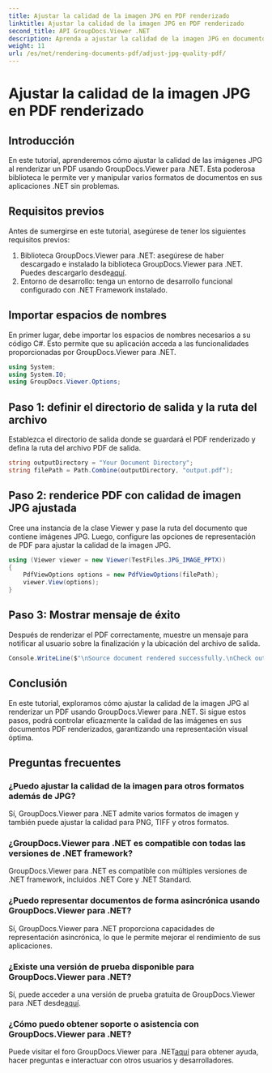 ```yaml
---
title: Ajustar la calidad de la imagen JPG en PDF renderizado
linktitle: Ajustar la calidad de la imagen JPG en PDF renderizado
second_title: API GroupDocs.Viewer .NET
description: Aprenda a ajustar la calidad de la imagen JPG en documentos PDF renderizados usando GroupDocs.Viewer para .NET. Mejore su experiencia de visualización de documentos.
weight: 11
url: /es/net/rendering-documents-pdf/adjust-jpg-quality-pdf/
---
```


# Ajustar la calidad de la imagen JPG en PDF renderizado

## Introducción
En este tutorial, aprenderemos cómo ajustar la calidad de las imágenes JPG al renderizar un PDF usando GroupDocs.Viewer para .NET. Esta poderosa biblioteca le permite ver y manipular varios formatos de documentos en sus aplicaciones .NET sin problemas.
## Requisitos previos
Antes de sumergirse en este tutorial, asegúrese de tener los siguientes requisitos previos:
1.  Biblioteca GroupDocs.Viewer para .NET: asegúrese de haber descargado e instalado la biblioteca GroupDocs.Viewer para .NET. Puedes descargarlo desde[aquí](https://releases.groupdocs.com/viewer/net/).
2. Entorno de desarrollo: tenga un entorno de desarrollo funcional configurado con .NET Framework instalado.

## Importar espacios de nombres
En primer lugar, debe importar los espacios de nombres necesarios a su código C#. Esto permite que su aplicación acceda a las funcionalidades proporcionadas por GroupDocs.Viewer para .NET.
```csharp
using System;
using System.IO;
using GroupDocs.Viewer.Options;
```
## Paso 1: definir el directorio de salida y la ruta del archivo
Establezca el directorio de salida donde se guardará el PDF renderizado y defina la ruta del archivo PDF de salida.
```csharp
string outputDirectory = "Your Document Directory";
string filePath = Path.Combine(outputDirectory, "output.pdf");
```
## Paso 2: renderice PDF con calidad de imagen JPG ajustada
Cree una instancia de la clase Viewer y pase la ruta del documento que contiene imágenes JPG. Luego, configure las opciones de representación de PDF para ajustar la calidad de la imagen JPG.
```csharp
using (Viewer viewer = new Viewer(TestFiles.JPG_IMAGE_PPTX))
{               
    PdfViewOptions options = new PdfViewOptions(filePath);
    viewer.View(options);
}
```
## Paso 3: Mostrar mensaje de éxito
Después de renderizar el PDF correctamente, muestre un mensaje para notificar al usuario sobre la finalización y la ubicación del archivo de salida.
```csharp
Console.WriteLine($"\nSource document rendered successfully.\nCheck output in {outputDirectory}.");
```

## Conclusión
En este tutorial, exploramos cómo ajustar la calidad de la imagen JPG al renderizar un PDF usando GroupDocs.Viewer para .NET. Si sigue estos pasos, podrá controlar eficazmente la calidad de las imágenes en sus documentos PDF renderizados, garantizando una representación visual óptima.
## Preguntas frecuentes
### ¿Puedo ajustar la calidad de la imagen para otros formatos además de JPG?
Sí, GroupDocs.Viewer para .NET admite varios formatos de imagen y también puede ajustar la calidad para PNG, TIFF y otros formatos.
### ¿GroupDocs.Viewer para .NET es compatible con todas las versiones de .NET framework?
GroupDocs.Viewer para .NET es compatible con múltiples versiones de .NET framework, incluidos .NET Core y .NET Standard.
### ¿Puedo representar documentos de forma asincrónica usando GroupDocs.Viewer para .NET?
Sí, GroupDocs.Viewer para .NET proporciona capacidades de representación asincrónica, lo que le permite mejorar el rendimiento de sus aplicaciones.
### ¿Existe una versión de prueba disponible para GroupDocs.Viewer para .NET?
 Sí, puede acceder a una versión de prueba gratuita de GroupDocs.Viewer para .NET desde[aquí](https://releases.groupdocs.com/).
### ¿Cómo puedo obtener soporte o asistencia con GroupDocs.Viewer para .NET?
 Puede visitar el foro GroupDocs.Viewer para .NET[aquí](https://forum.groupdocs.com/c/viewer/9) para obtener ayuda, hacer preguntas e interactuar con otros usuarios y desarrolladores.